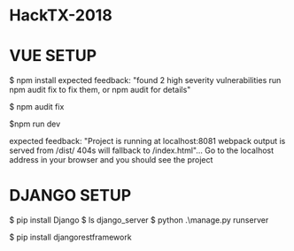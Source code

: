 # HackTX-2018

# VUE SETUP
$ npm install
expected feedback: "found 2 high severity vulnerabilities
run npm audit fix to fix them, or npm audit for
details"

$ npm audit fix

$npm run dev

expected feedback: "Project is running at localhost:8081 webpack output is served from /dist/ 404s will fallback to /index.html"... Go to the localhost address in your browser and you should see the project

# DJANGO SETUP
$ pip install Django
$ ls django_server
$ python .\manage.py runserver

$ pip install djangorestframework
